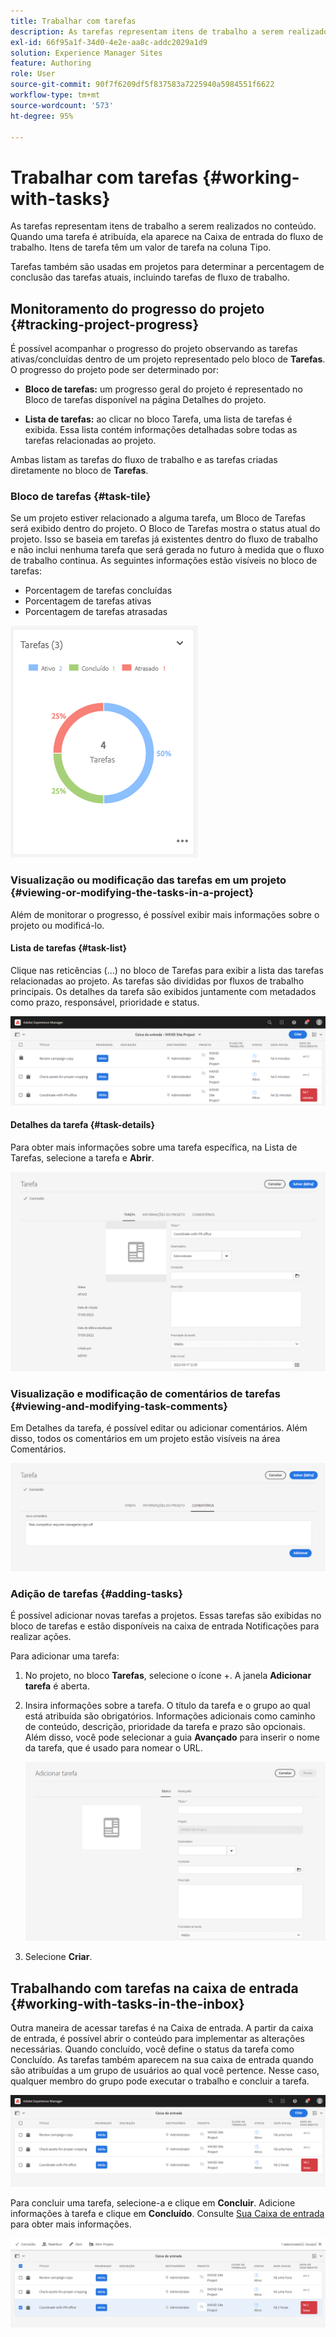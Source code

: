 ```yaml
---
title: Trabalhar com tarefas
description: As tarefas representam itens de trabalho a serem realizados no conteúdo e são usadas nos projetos para determinar a percentagem de conclusão das tarefas atuais
exl-id: 66f95a1f-34d0-4e2e-aa8c-addc2029a1d9
solution: Experience Manager Sites
feature: Authoring
role: User
source-git-commit: 90f7f6209df5f837583a7225940a5984551f6622
workflow-type: tm+mt
source-wordcount: '573'
ht-degree: 95%

---
```


# Trabalhar com tarefas {#working-with-tasks}

As tarefas representam itens de trabalho a serem realizados no conteúdo. Quando uma tarefa é atribuída, ela aparece na Caixa de entrada do fluxo de trabalho. Itens de tarefa têm um valor de tarefa na coluna Tipo.

Tarefas também são usadas em projetos para determinar a percentagem de conclusão das tarefas atuais, incluindo tarefas de fluxo de trabalho.

## Monitoramento do progresso do projeto {#tracking-project-progress}

É possível acompanhar o progresso do projeto observando as tarefas ativas/concluídas dentro de um projeto representado pelo bloco de **Tarefas**. O progresso do projeto pode ser determinado por:

* **Bloco de tarefas:** um progresso geral do projeto é representado no Bloco de tarefas disponível na página Detalhes do projeto.

* **Lista de tarefas:** ao clicar no bloco Tarefa, uma lista de tarefas é exibida. Essa lista contém informações detalhadas sobre todas as tarefas relacionadas ao projeto.

Ambas listam as tarefas do fluxo de trabalho e as tarefas criadas diretamente no bloco de **Tarefas**.

### Bloco de tarefas {#task-tile}

Se um projeto estiver relacionado a alguma tarefa, um Bloco de Tarefas será exibido dentro do projeto. O Bloco de Tarefas mostra o status atual do projeto. Isso se baseia em tarefas já existentes dentro do fluxo de trabalho e não inclui nenhuma tarefa que será gerada no futuro à medida que o fluxo de trabalho continua. As seguintes informações estão visíveis no bloco de tarefas:

* Porcentagem de tarefas concluídas
* Porcentagem de tarefas ativas
* Porcentagem de tarefas atrasadas

![Mosaico de tarefas](/help/sites-cloud/authoring/assets/projects-tasks-breakdown.png)

### Visualização ou modificação das tarefas em um projeto {#viewing-or-modifying-the-tasks-in-a-project}

Além de monitorar o progresso, é possível exibir mais informações sobre o projeto ou modificá-lo.

#### Lista de tarefas {#task-list}

Clique nas reticências (...) no bloco de Tarefas para exibir a lista das tarefas relacionadas ao projeto. As tarefas são divididas por fluxos de trabalho principais. Os detalhes da tarefa são exibidos juntamente com metadados como prazo, responsável, prioridade e status.

![Lista de tarefas](/help/sites-cloud/authoring/assets/projects-task-list.png)

#### Detalhes da tarefa {#task-details}

Para obter mais informações sobre uma tarefa específica, na Lista de Tarefas, selecione a tarefa e **Abrir**.

![Detalhes da tarefa](/help/sites-cloud/authoring/assets/projects-task-details.png)

### Visualização e modificação de comentários de tarefas {#viewing-and-modifying-task-comments}

Em Detalhes da tarefa, é possível editar ou adicionar comentários. Além disso, todos os comentários em um projeto estão visíveis na área Comentários.

![Comentários sobre tarefas](/help/sites-cloud/authoring/assets/projects-tasks-comments.png)

### Adição de tarefas {#adding-tasks}

É possível adicionar novas tarefas a projetos. Essas tarefas são exibidas no bloco de tarefas e estão disponíveis na caixa de entrada Notificações para realizar ações.

Para adicionar uma tarefa:

1. No projeto, no bloco **Tarefas**, selecione o ícone +. A janela **Adicionar tarefa** é aberta.
1. Insira informações sobre a tarefa. O título da tarefa e o grupo ao qual está atribuída são obrigatórios. Informações adicionais como caminho de conteúdo, descrição, prioridade da tarefa e prazo são opcionais. Além disso, você pode selecionar a guia **Avançado** para inserir o nome da tarefa, que é usado para nomear o URL.

   ![Adicionar uma tarefa](/help/sites-cloud/authoring/assets/projects-add-task.png)

1. Selecione **Criar**.

## Trabalhando com tarefas na caixa de entrada {#working-with-tasks-in-the-inbox}

Outra maneira de acessar tarefas é na Caixa de entrada. A partir da caixa de entrada, é possível abrir o conteúdo para implementar as alterações necessárias. Quando concluído, você define o status da tarefa como Concluído. As tarefas também aparecem na sua caixa de entrada quando são atribuídas a um grupo de usuários ao qual você pertence. Nesse caso, qualquer membro do grupo pode executar o trabalho e concluir a tarefa.

![Tarefas na caixa de entrada](/help/sites-cloud/authoring/assets/projects-task-inbox.png)

Para concluir uma tarefa, selecione-a e clique em **Concluir**. Adicione informações à tarefa e clique em **Concluído**. Consulte [Sua Caixa de entrada](/help/sites-cloud/authoring/inbox.md) para obter mais informações.

![Notificações de tarefa](/help/sites-cloud/authoring/assets/projects-task-notifications.png)
